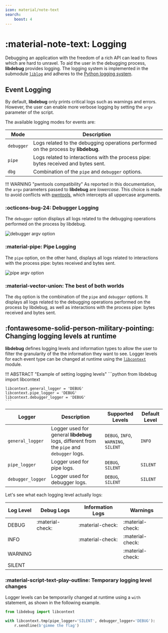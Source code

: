 ```yaml
---
icon: material/note-text
search:
    boost: 4
---
```

# :material-note-text: Logging
Debugging an application with the freedom of a rich API can lead to flows which are hard to unravel. To aid the user in the debugging process, **libdebug** provides logging. The logging system is implemented in the submodule [`liblog`](../../from_pydoc/generated/liblog) and adheres to the [Python logging system](https://docs.python.org/3/library/logging.html).

## Event Logging
By default, **libdebug** only prints critical logs such as warnings and errors. However, the user can enable more verbose logging by setting the `argv` parameter of the script.

The available logging modes for events are:

| Mode | Description |
| --- | --- |
| `debugger` | Logs related to the debugging operations performed on the process by **libdebug**. |
| `pipe` | Logs related to interactions with the process pipe: bytes received and bytes sent. |
| `dbg` | Combination of the `pipe` and `debugger` options. |

!!! WARNING "pwntools compatibility"
    As reported in this documentation, the `argv` parameters passed to **libdebug** are *lowercase*. This choice is made to avoid conflicts with [pwntools](https://github.com/Gallopsled/pwntools), which intercepts all uppercase arguments.

### :octicons-bug-24: Debugger Logging
The `debugger` option displays all logs related to the debugging operations performed on the process by libdebug.

<img src="https://github.com/libdebug/libdebug/blob/main/media/debugger_argv.png?raw=true" alt="debugger argv option" />

### :material-pipe: Pipe Logging
The `pipe` option, on the other hand, displays all logs related to interactions with the process pipe: bytes received and bytes sent.
 
<img src="../../assets/pipe_logging.jpeg" alt="pipe argv option" />

### :material-vector-union: The best of both worlds
The `dbg` option is the combination of the `pipe` and `debugger` options. It displays all logs related to the debugging operations performed on the process by libdebug, as well as interactions with the process pipe: bytes received and bytes sent.

## :fontawesome-solid-person-military-pointing: Changing logging levels at runtime
**libdebug** defines logging levels and information types to allow the user to filter the granularity of the the information they want to see. Logger levels for each event type can be changed at runtime using the [`libcontext`](../../from_pydoc/generated/utils/libcontext) module.

!!! ABSTRACT "Example of setting logging levels"
    ```python
    from libdebug import libcontext

    libcontext.general_logger = 'DEBUG'
    libcontext.pipe_logger = 'DEBUG'
    libcontext.debugger_logger = 'DEBUG'
    ```

| Logger | Description | Supported Levels | Default Level |
| --- | --- | --- | --- |
| `general_logger` | Logger used for general **libdebug** logs, different from the `pipe` and `debugger` logs. | `DEBUG`, `INFO`, `WARNING`, `SILENT` | `INFO` |
| `pipe_logger` | Logger used for pipe logs. | `DEBUG`, `SILENT` | `SILENT` |
| `debugger_logger` | Logger used for debugger logs. | `DEBUG`, `SILENT` | `SILENT` |

Let's see what each logging level actually logs:

| Log Level | Debug Logs | Information Logs | Warnings |
|-----------|------------|------------------|----------|
| DEBUG     | :material-check: | :material-check: | :material-check: |
| INFO      |                | :material-check: | :material-check: |
| WARNING   |                |                  | :material-check: |
| SILENT    |                |                  |            |


### :material-script-text-play-outline: Temporary logging level changes
Logger levels can be temporarily changed at runtime using a `with` statement, as shown in the following example.

```python
from libdebug import libcontext

with libcontext.tmp(pipe_logger='SILENT', debugger_logger='DEBUG'):
    r.sendline(b'gimme the flag')
```